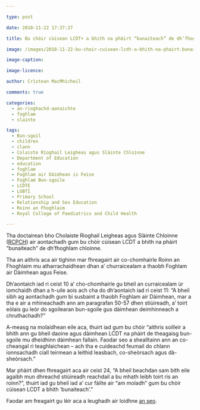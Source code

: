 ```yaml
---

type: post

date: 2018-11-22 17:37:27

title: Bu chòir cùisean LCDT+ a bhith na phàirt “bunaiteach” de dh’fhoghlam chloinne

image: /images/2018-11-22-bu-choir-cuisean-lcdt-a-bhith-na-phairt-bunaiteach-de-dhfhoghlam-chloinne.jpg

image-caption:

image-licence:

author: Crìstean MacMhìcheil

comments: true

categories:
  - an-rioghachd-aonaichte
  - foghlam
  - slainte

tags:
  - Bun-sgoil
  - children
  - clann
  - Colaiste Rìoghail Leigheas agus Slàinte Chloinne
  - Department of Education
  - education
  - foghlam
  - Foghlam air Dàimhean is Feise
  - Foghlam Bun-sgoile
  - LCDTE
  - LGBTI
  - Primary School
  - Relationship and Sex Education
  - Roinn an Fhoghlaim
  - Royal College of Paediatrics and Child Health

---
```


Tha doctairean bho Cholaiste Rìoghail Leigheas agus Slàinte Chloinne ([RCPCH][1]) air aontachadh gum bu chòir cùisean LCDT a bhith na phàirt &#8220;bunaiteach&#8221; de dh&#8217;fhoghlam chloinne.

<!--more-->

Tha an aithris aca air tighinn mar fhreagairt air co-chomhairle Roinn an Fhoghlaim mu atharrachaidhean dhan a&#8217; churraicealam a thaobh Foghlam air Dàimhean agus Feise.

Dh&#8217;aontaich iad ri ceist 10 a&#8217; cho-chomhairle gu bheil an curraicealam ùr iomchaidh dhan a h-uile aois ach cha do dh&#8217;aontaich iad ri ceist 11: &#8220;A bheil sibh ag aontachadh gum bi susbaint a thaobh Foghlam air Dàimhean, mar a tha e air a mhìneachadh ann am paragrafan 50-57 dhen stiùireadh, a&#8217; toirt eòlais gu leòr do sgoilearan bun-sgoile gus dàimhean deimhinneach a chruthachadh?&#8221;

A-measg na molaidhean eile aca, thuirt iad gum bu chòir &#8220;aithris soilleir a bhith ann gu bheil daoine agus dàimhean LCDT na phàirt de theagaisg bun-sgoile mu dheidhinn dàimhean fallain. Faodar seo a shealltainn ann an co-cheangal ri teaghlaichean &#8211; ach tha e cuideachd feumail do chlann ionnsachadh ciall teirmean a leithid leasbach, co-sheòrsach agus dà-sheòrsach.&#8221;

Mar phàirt dhen fhreagairt aca air ceist 24, &#8220;A bheil beachdan sam bith eile agaibh mun dhreachd stiùireadh reachdail a bu mhath leibh toirt ris an roinn?&#8221;, thuirt iad gu bheil iad a&#8217; cur fàilte air &#8220;am moladh&#8221; gum bu chòir cùisean LCDT a bhith &#8216;bunaiteach&#8217;.&#8221;

Faodar am freagairt gu lèir aca a leughadh air loidhne [an seo][2].

 [1]: https://www.rcpch.ac.uk/
 [2]: https://www.rcpch.ac.uk/sites/default/files/2018-11/rcpch_response_to_consultation_on_relationships_education_relationships_and_sex_education_and_health_education_-_final.pdf
